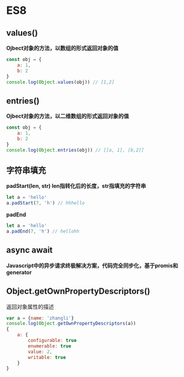 # ES8

## values()

**Ojbect对象的方法，以数组的形式返回对象的值**

```js
const obj = {
    a: 1,
    b: 2
}
console.log(Object.values(obj)) // [1,2]
```

## entries()

**Ojbect对象的方法，以二维数组的形式返回对象的值**

```js
const obj = {
    a: 1,
    b: 2
}
console.log(Object.entries(obj)) // [[a, 1], [b,2]]
```

## 字符串填充


**padStart(len, str) len指转化后的长度，str指填充的字符串**

```js
let a = 'hello'
a.padStart(7, 'h') // hhhello
```

**padEnd**

```js
let a = 'hello'
a.padEnd(7, 'h') // hellohh
```

## async await

**Javascript中的异步请求终极解决方案，代码完全同步化，基于promis和generator**

## Object.getOwnPropertyDescriptors()

返回对象属性的描述

```js
var a = {name: 'zhangli'}
console.log(Object.getOwnPropertyDescriptors(a))
{
    a: {
        configurable: true
        enumerable: true
        value: 2,
        writable: true
    }
}
```